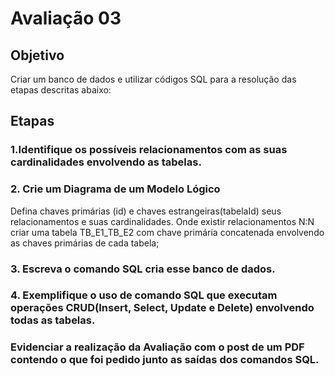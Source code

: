 
# Avaliação 03 

## Objetivo
Criar um banco de dados e utilizar códigos SQL para a resolução das etapas descritas abaixo:

## Etapas

### 1.Identifique os possíveis relacionamentos com as suas cardinalidades envolvendo as tabelas.

### 2. Crie um Diagrama de um Modelo Lógico
Defina chaves primárias (id) e chaves estrangeiras(tabelaId) seus relacionamentos e suas cardinalidades. Onde existir relacionamentos N:N criar uma tabela TB_E1_TB_E2 com chave primária concatenada envolvendo as chaves primárias de cada tabela;

### 3. Escreva o comando SQL cria esse banco de dados.

### 4. Exemplifique o uso de comando SQL que executam operações CRUD(Insert, Select, Update e Delete) envolvendo todas as tabelas.

### Evidenciar a realização da Avaliação com o post de um PDF contendo o que foi pedido junto as saídas dos comandos SQL.

